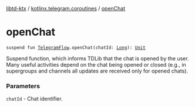 [libtd-ktx](../index.md) / [kotlinx.telegram.coroutines](index.md) / [openChat](./open-chat.md)

# openChat

`suspend fun `[`TelegramFlow`](../kotlinx.telegram.core/-telegram-flow/index.md)`.openChat(chatId: `[`Long`](https://kotlinlang.org/api/latest/jvm/stdlib/kotlin/-long/index.html)`): `[`Unit`](https://kotlinlang.org/api/latest/jvm/stdlib/kotlin/-unit/index.html)

Suspend function, which informs TDLib that the chat is opened by the user. Many useful activities
depend on the chat being opened or closed (e.g., in supergroups and channels all updates are
received only for opened chats).

### Parameters

`chatId` - Chat identifier.